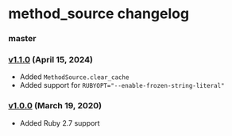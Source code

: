 # method_source changelog

### master

### [v1.1.0][v1.1.0] (April 15, 2024)

- Added `MethodSource.clear_cache`
- Added support for `RUBYOPT="--enable-frozen-string-literal"`

### [v1.0.0][v1.0.0] (March 19, 2020)

- Added Ruby 2.7 support

[v1.0.0]: https://github.com/banister/method_source/releases/tag/v1.0.0
[v1.1.0]: https://github.com/banister/method_source/releases/tag/v1.1.0
